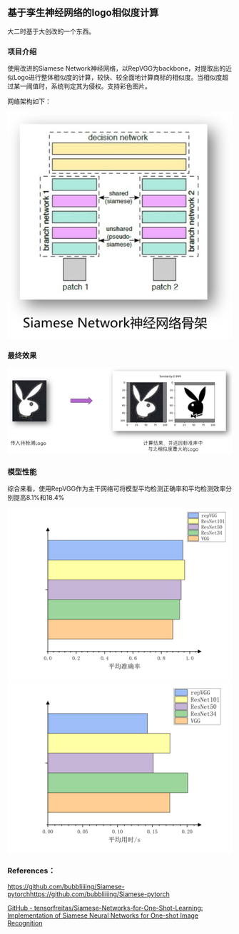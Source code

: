 ## 基于孪生神经网络的logo相似度计算

大二时基于大创改的一个东西。

### 项目介绍

使用改进的Siamese Network神经网络，以RepVGG为backbone，对提取出的近似Logo进行整体相似度的计算，较快、较全面地计算商标的相似度。当相似度超过某一阈值时，系统判定其为侵权。支持彩色图片。

网络架构如下：

![image](https://github.com/Casuallkk/Logo_similarity/blob/main/pictures/architecture.png)

### 最终效果

![image](https://github.com/Casuallkk/Logo_similarity/blob/main/pictures/results.png)

### 模型性能

综合来看，使用RepVGG作为主干网络可将模型平均检测正确率和平均检测效率分别提高8.1%和18.4%

![image](https://github.com/Casuallkk/Logo_similarity/blob/main/pictures/accuracy.png)
![image](https://github.com/Casuallkk/Logo_similarity/blob/main/pictures/time.png)

### References：

https://github.com/bubbliiiing/Siamese-pytorchhttps://github.com/bubbliiiing/Siamese-pytorch

[GitHub - tensorfreitas/Siamese-Networks-for-One-Shot-Learning: Implementation of Siamese Neural Networks for One-shot Image Recognition](https://github.com/tensorfreitas/Siamese-Networks-for-One-Shot-Learning)


